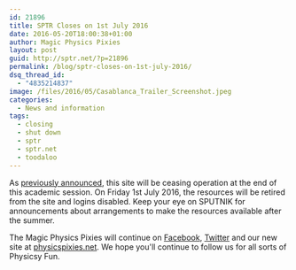 ```yaml
---
id: 21896
title: SPTR Closes on 1st July 2016
date: 2016-05-20T18:00:38+01:00
author: Magic Physics Pixies
layout: post
guid: http://sptr.net/?p=21896
permalink: /blog/sptr-closes-on-1st-july-2016/
dsq_thread_id:
  - "4835214837"
image: /files/2016/05/Casablanca_Trailer_Screenshot.jpeg
categories:
  - News and information
tags:
  - closing
  - shut down
  - sptr
  - sptr.net
  - toodaloo
---
```

As <a href="http://sptr.net/blog/sptr-changes-coming/">previously announced</a>, this site will be ceasing operation at the end of this academic session. On Friday 1st July 2016, the resources will be retired from the site and logins disabled. Keep your eye on SPUTNIK for announcements about arrangements to make the resources available after the summer.

The Magic Physics Pixies will continue on <a href="https://www.facebook.com/PhysicsPixies/" target="_blank">Facebook</a>, <a href="https://twitter.com/PhysicsPixies" target="_blank">Twitter</a> and our new site at <a href="http://physicspixies.net" target="_blank">physicspixies.net</a>. We hope you'll continue to follow us for all sorts of Physicsy Fun.